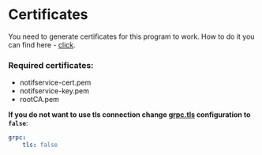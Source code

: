 # Certificates

You need to generate certificates for this program to work. How to do it you can find here - [click](https://github.com/Durudex/durudex-gateway/blob/main/cert/README.md).

### Required certificates:
+ notifservice-cert.pem
+ notifservice-key.pem
+ rootCA.pem

**If you do not want to use tls connection change [grpc.tls](https://github.com/Durudex/durudex-notif-service/blob/main/configs/main.yml) configuration to `false`**:
```yml
grpc:
    tls: false
```
